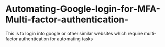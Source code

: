 # Automating-Google-login-for-MFA-Multi-factor-authentication-
This is to login into google or other similar websites which require multi-factor authentication for automating tasks
